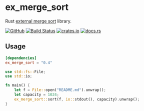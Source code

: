 # ex_merge_sort

Rust [external merge sort](https://en.wikipedia.org/wiki/External_sorting#External_merge_sort) library.

[![GitHub](https://img.shields.io/badge/github-winebarrel/ex__merge__sort-safegreen?logo=github)](https://github.com/winebarrel/ex_merge_sort)
[![Build Status](https://github.com/winebarrel/ex_merge_sort/workflows/CI/badge.svg)](https://github.com/winebarrel/ex_merge_sort/actions)
[![crates.io](https://img.shields.io/crates/v/ex_merge_sort.svg)](https://crates.io/crates/ex_merge_sort)
[![docs.rs](https://docs.rs/ex_merge_sort/badge.svg)](https://docs.rs/ex_merge_sort)

## Usage

```toml
[dependencies]
ex_merge_sort = "0.4"
```

```rust
use std::fs::File;
use std::io;

fn main() {
    let f = File::open("README.md").unwrap();
    let capacity = 1024;
    ex_merge_sort::sort(f, io::stdout(), capacity).unwrap();
}
```
